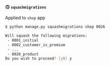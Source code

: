 #### 🙃 `squashmigrations`

Applied to `shop` app

```sh
$ python manage.py squashmigrations shop 0026

Will squash the following migrations:
 - 0001_initial
 - 0002_customer_is_premium
 - ...
 - 0026_product
Do you wish to proceed? [yN] y
```


<aside class="notes">
</aside>

